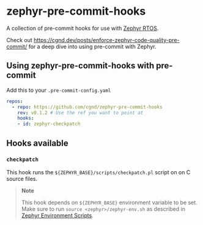 # zephyr-pre-commit-hooks

A collection of pre-commit hooks for use with [Zephyr RTOS](https://github.com/zephyrproject-rtos/zephyr).

Check out https://cgnd.dev/posts/enforce-zephyr-code-quality-pre-commit/ for a deep dive into using pre-commit with Zephyr.

## Using zephyr-pre-commit-hooks with pre-commit

Add this to your `.pre-commit-config.yaml`

```yaml
repos:
  - repo: https://github.com/cgnd/zephyr-pre-commit-hooks
    rev: v0.1.2 # Use the ref you want to point at
    hooks:
    - id: zephyr-checkpatch
```

## Hooks available

### `checkpatch`

This hook runs the `${ZEPHYR_BASE}/scripts/checkpatch.pl` script on on C source files.

> **Note**
>
> This hook depends on `${ZEPHYR_BASE}` environment variable to be set. Make sure to run `source <zephyr>/zephyr-env.sh` as described in [Zephyr Environment Scripts](https://docs.zephyrproject.org/latest/develop/env_vars.html#zephyr-environment-scripts).
